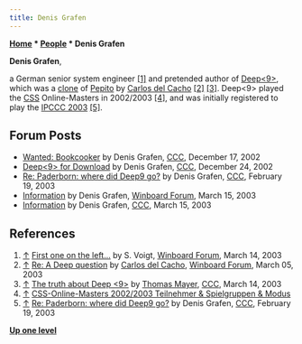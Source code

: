 ```yaml
---
title: Denis Grafen
---
```

**[Home](Home "Home") * [People](People "People") * Denis Grafen**

**Denis Grafen**,

a German senior system engineer <a id="cite-note-1" href="#cite-ref-1">[1]</a>
and pretended author of [Deep\<9>](Deep9 "Deep9"), which was a [clone](Category:Clone "Category:Clone") of [Pepito](Pepito "Pepito") by [Carlos del Cacho](Carlos_del_Cacho "Carlos del Cacho") <a id="cite-note-2" href="#cite-ref-2">[2]</a> <a id="cite-note-3" href="#cite-ref-3">[3]</a>. Deep\<9> played the [CSS](Computerschach_und_Spiele "Computerschach und Spiele") Online-Masters in 2002/2003 <a id="cite-note-4" href="#cite-ref-4">[4]</a>,
and was initially registered to play the [IPCCC 2003](IPCCC_2003 "IPCCC 2003") <a id="cite-note-5" href="#cite-ref-5">[5]</a>.

## Forum Posts

- [Wanted: Bookcooker](https://www.stmintz.com/ccc/index.php?id=271134) by Denis Grafen, [CCC](CCC "CCC"), December 17, 2002
- [Deep\<9> for Download](https://www.stmintz.com/ccc/index.php?id=272876) by Denis Grafen, [CCC](CCC "CCC"), December 24, 2002
- [Re: Paderborn: where did Deep9 go?](https://www.stmintz.com/ccc/index.php?id=285372) by Denis Grafen, [CCC](CCC "CCC"), February 19, 2003
- [Information](http://www.open-aurec.com/wbforum/viewtopic.php?f=18&t=41768&p=159459) by Denis Grafen, [Winboard Forum](Computer_Chess_Forums "Computer Chess Forums"), March 15, 2003
- [Information](https://www.stmintz.com/ccc/index.php?id=289424) by Denis Grafen, [CCC](CCC "CCC"), March 15, 2003

## References

1. <a id="cite-ref-1" href="#cite-note-1">↑</a> [First one on the left...](http://www.open-aurec.com/wbforum/viewtopic.php?f=18&t=41748#p159370) by S. Voigt, [Winboard Forum](Computer_Chess_Forums "Computer Chess Forums"), March 14, 2003
1. <a id="cite-ref-2" href="#cite-note-2">↑</a> [Re: A Deep question](http://www.open-aurec.com/wbforum/viewtopic.php?f=18&t=41578) by [Carlos del Cacho](Carlos_del_Cacho "Carlos del Cacho"), [Winboard Forum](Computer_Chess_Forums "Computer Chess Forums"), March 05, 2003
1. <a id="cite-ref-3" href="#cite-note-3">↑</a> [The truth about Deep \<9>](https://www.stmintz.com/ccc/index.php?id=289305) by [Thomas Mayer](Thomas_Mayer "Thomas Mayer"), [CCC](CCC "CCC"), March 14, 2003
1. <a id="cite-ref-4" href="#cite-note-4">↑</a> [CSS-Online-Masters 2002/2003 Teilnehmer & Spielgruppen & Modus](https://lchristian.beepworld.de/teilnehmer.htm)
1. <a id="cite-ref-5" href="#cite-note-5">↑</a> [Re: Paderborn: where did Deep9 go?](https://www.stmintz.com/ccc/index.php?id=285372) by Denis Grafen, [CCC](CCC "CCC"), February 19, 2003

**[Up one level](People "People")**

